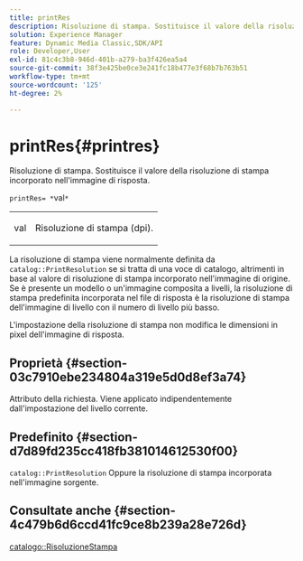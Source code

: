 ```yaml
---
title: printRes
description: Risoluzione di stampa. Sostituisce il valore della risoluzione di stampa incorporato nell'immagine di risposta.
solution: Experience Manager
feature: Dynamic Media Classic,SDK/API
role: Developer,User
exl-id: 81c4c3b8-946d-401b-a279-ba3f426ea5a4
source-git-commit: 38f3e425be0ce3e241fc18b477e3f68b7b763b51
workflow-type: tm+mt
source-wordcount: '125'
ht-degree: 2%

---
```


# printRes{#printres}

Risoluzione di stampa. Sostituisce il valore della risoluzione di stampa incorporato nell&#39;immagine di risposta.

`printRes= *`val`*`

<table id="simpletable_85C271760AE5466C96115027E6511559"> 
 <tr class="strow"> 
  <td class="stentry"> <p><span class="varname"> val</span> </p> </td> 
  <td class="stentry"> <p>Risoluzione di stampa (dpi). </p></td> 
 </tr> 
</table>

La risoluzione di stampa viene normalmente definita da `catalog::PrintResolution` se si tratta di una voce di catalogo, altrimenti in base al valore di risoluzione di stampa incorporato nell&#39;immagine di origine. Se è presente un modello o un&#39;immagine composita a livelli, la risoluzione di stampa predefinita incorporata nel file di risposta è la risoluzione di stampa dell&#39;immagine di livello con il numero di livello più basso.

L&#39;impostazione della risoluzione di stampa non modifica le dimensioni in pixel dell&#39;immagine di risposta.

## Proprietà {#section-03c7910ebe234804a319e5d0d8ef3a74}

Attributo della richiesta. Viene applicato indipendentemente dall&#39;impostazione del livello corrente.

## Predefinito {#section-d7d89fd235cc418fb381014612530f00}

`catalog::PrintResolution`
Oppure la risoluzione di stampa incorporata nell&#39;immagine sorgente.

## Consultate anche {#section-4c479b6d6ccd41fc9ce8b239a28e726d}

[catalogo::RisoluzioneStampa](../../../../../is-api/image-catalog/image-serving-api-ref/c-image-catalog-reference/c-image-svg-data-reference/c-image-data-reference/r-printresolution-cat.md#reference-4ebb2e136995470b84b7c5e10cb8e5f5)
